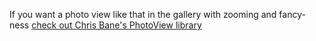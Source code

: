 If you want a photo view like that in the gallery with zooming and fancy-ness [check out Chris Bane's PhotoView library](https://github.com/chrisbanes/PhotoView)
